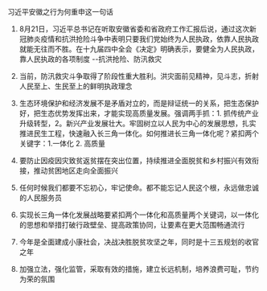 习近平安徽之行为何重申这一句话
1. 8月21日，习近平总书记在听取安徽省委和省政府工作汇报后说，通过这次新冠肺炎疫情和抗洪抢险斗争中表明只要我们党始终为人民执政，依靠人民执政就能无往而不胜。在十九届四中全会《决定》明确表示，要健全为人民执政，靠人民执政的各项制度 --抗洪抢险、防汛救灾
2. 当前，防汛救灾斗争取得了阶段性重大胜利。洪灾面前见精神，见斗志，折射人民至上、生民至上的鲜明执政理念
3. 生态环境保护和经济发展不是矛盾对立的，而是辩证统一的关系，把生态保护好，把生态优势发挥出来，才能实现高质量发展。强调两手抓：1. 抓传统产业升级转型，2。新兴产业发展壮大。牢固树立以人民为中心的发展思想，扎实推进民生工程，快速融入长三角一体化。如何推进长三角一体化呢？紧扣两个关键字：1.一体化 2. 高质量
4. 要防止因疫因灾致贫返贫摆在突出位置，持续推进全面脱贫和乡村振兴有效衔接，推动贫困地区走向全面振兴
5. 任何时候我们都要不忘初心，牢记使命。都不能忘记人民这个根，永远做忠诚的人民服务员
6. 实现长三角一体化发展战略要紧扣两个一体化和高质量两个关键词，以一体化的思想和举措打破行政壁垒、提高政策协同，让要素在更大范围畅通流行
   
7. 今年是全面建成小康社会，决战决胜脱贫攻坚之年，同时是十三五规划的收官之年
8. 加强立法，强化监管，采取有效的措施，建立长远机制，培养浪费可耻，节约为荣的氛围

